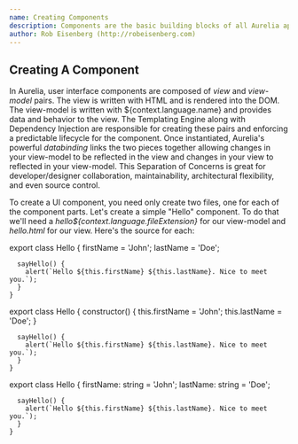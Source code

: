 ```yaml
---
name: Creating Components
description: Components are the basic building blocks of all Aurelia applications. In this article you'll learn how to build basic components using dependency injection and the component lifecycle.
author: Rob Eisenberg (http://robeisenberg.com)
---
```

## Creating A Component

In Aurelia, user interface components are composed of _view_ and _view-model_ pairs. The view is written with HTML and is rendered into the DOM. The view-model is written with ${context.language.name} and provides data and behavior to the view. The Templating Engine along with Dependency Injection are responsible for creating these pairs and enforcing a predictable lifecycle for the component. Once instantiated, Aurelia's powerful _databinding_ links the two pieces together allowing changes in your view-model to be reflected in the view and changes in your view to reflected in your view-model. This Separation of Concerns is great for developer/designer collaboration, maintainability, architectural flexibility, and even source control.

To create a UI component, you need only create two files, one for each of the component parts. Let's create a simple "Hello" component. To do that we'll need a _hello${context.language.fileExtension}_ for our view-model and _hello.html_ for our view. Here's the source for each:

<code-listing heading="hello${context.language.fileExtension}">
  <source-code lang="ES 2016">
    export class Hello {
      firstName = 'John';
      lastName = 'Doe';

      sayHello() {
        alert(`Hello ${this.firstName} ${this.lastName}. Nice to meet you.`);
      }
    }
  </source-code>
  <source-code lang="ES 2015">
    export class Hello {
      constructor() {
        this.firstName = 'John';
        this.lastName = 'Doe';
      }

      sayHello() {
        alert(`Hello ${this.firstName} ${this.lastName}. Nice to meet you.`);
      }
    }
  </source-code>
  <source-code lang="TypeScript">
    export class Hello {
      firstName: string = 'John';
      lastName: string = 'Doe';

      sayHello() {
        alert(`Hello ${this.firstName} ${this.lastName}. Nice to meet you.`);
      }
    }
  </source-code>
</code-listing>

<code-listing heading="hello.html">
  <source-code lang="HTML">
    <template>
      <input value.bind="firstName">
      <input value.bind="lastName">

      <button click.trigger="sayHello()">Say Hello</button>
    </template>
  </source-code>
</code-listing>

Notice that the view-model is a plain class. There's nothing remarkable about it. One of the strengths of Aurelia is that you can write so much of your application in vanilla JS.

Also, notice how the view is wrapped in a Web Components HTMLTemplateElement. All views use standards-based HTML templates. You can also see the very simple, easy-to remember binding language. Simply append `.bind` to any HTML attribute in the DOM, and Aurelia will bind it to the corresponding property in your view-model.

The `.bind` binding command configures the "default binding behavior" for the attribute. For most attributes, this is a `one-way` binding, where data updates only flow in one direction: from the view-model to the view. However, usually, the behavior you want for form controls is `two-way` binding so that data not only flows from your view-model into your view, but user input in the view flows back into your view-model.

Those are the defaults, but you can always be explicit about the binding direction by using `.one-way`, `two-way` or `.one-time` in place of `.bind` (`.one-time` renders the initial value of the property but does not perform synchronization thereafter, making it a nice memory and performance gain for data you know will not change).

In addition to binding HTML attributes, you can also bind events. Any event, either native or custom, can be bound using `.trigger` this causes the expression to be invoked when the indicated event is fired.

> Info
> You can read more about data binding in the various Binding articles.

Now you know how to build basic components. What's great about this knowledge? It's consistent throughout Aurelia. The same pattern as above is used to create your app's root component, screens that the router navigates to, custom elements, dynamically composed UI components, modal dialogs, etc.

## Component Instantiation Through Dependency Injection (DI)

View-models and other interface elements, such as Custom Elements and Custom Attributes, are created as classes which are instantiated by the framework using a dependency injection container. Code written in this style is easy to modularize and test. Rather than creating large classes, you can break things down into small objects that collaborate to achieve a goal. The DI can then put the pieces together for you at runtime.

In order to leverage DI, you simply decorate your class to tell the framework what it should pass to its constructor. Here's an example of a CustomerDetail component that depends on Aurelia's fetch client.

<code-listing heading="customer-detail${context.language.fileExtension}">
  <source-code lang="ES 2016">
    import {inject} from 'aurelia-framework';
    import {HttpClient} from 'aurelia-fetch-client';

    @inject(HttpClient)
    export class CustomerDetail {
      constructor(http) {
        this.http = http;
      }
    }
  </source-code>
  <source-code lang="ES 2015">
    import {HttpClient} from 'aurelia-fetch-client';

    export class CustomerDetail {
      static inject() { return [HttpClient] };

      constructor(http) {
        this.http = http;
      }
    }
  </source-code>
  <source-code lang="TypeScript">
    import {autoinject} from 'aurelia-framework';
    import {HttpClient} from 'aurelia-fetch-client';

    @autoinject
    export class CustomerDetail {
      constructor(private http: HttpClient) {}
    }
  </source-code>
</code-listing>

* If you are using ES2016, use the `inject` decorator. It should pass a list of types to provide instances of. There should be one argument for each constructor parameter. In the above example, we needed an HttpClient instance, so we added the `HttpClient` type in the `inject` decorator and then added a corresponding parameter in the constructor.
* If you are sticking with ES2015, or don't want to use decorators, you can also add a static `inject` method to the class that returns an array of types to inject.
* If you are using TypeScript >= 1.5, you can add the `@autoinject` decorator to your class and leave out the Types in the decorator call, but just use them on the constructor's signature.

## The Component Lifecycle

All components have a well-defined lifecycle. Below is a list of methods you can implement on your view-model in order to hook into the component lifecycle:

1. `constructor()` - The view-model's constructor is called first.
2. `created(owningView: View, myView: View)` - If the view-model implements the `created` callback it is invoked next. At this point in time, the view has also been created and both the view-model and the view are connected to their controller. The created callback will receive the instance of the "owningView". This is the view that the component is declared inside of. If the component itself has a view, this will be passed second.
3. `bind(bindingContext: Object, overrideContext: Object)` - Databinding is then activated on the view and view-model. If the view-model has a `bind` callback, it will be invoked at this time. The "binding context" to which the component is being bound will be passed first. An "override context" will be passed second. The override context contains information used to traverse the parent hierarchy and can also be used to add any contextual properties that the component wants to add.
4. `attached()` - Next, the component is attached to the DOM (in document). If the view-model has an `attached` callback, it will be invoked at this time.
5. `detached()` - If defined on your view-model - is invoked after the component has been removed from the DOM. Due to navigating away or other reasons.
6. `unbind()` - After a component is detached, it's usually unbound. If your view-model has the `unbind` callback, it will be invoked during this process.

Each of these callbacks is optional. Implement whatever makes sense for your component, but don't feel obligated to implement any of them if they aren't needed for your scenario. Usually, if you implement `bind` you will need to implement `unbind`. The same goes for `attached` and `detached`, but again, it isn't mandatory.

The order in which the lifecycle hooks are listed above matches the order in which they are invoked. For example, `bind` happens before `attached` to ensure elements take their initial state from the view-model before the view is attached to the DOM and transitioned in. Likewise, `detached` happens before `unbind` to ensure the view is transitioned out and detached from the DOM before `unbind` potentially causes the view to change.

> Info
> It is important to note that if you implement the `bind` callback function, then the property changed callbacks for any `bindable` properties will not be called when the property value is initially set. The changed callback will be called for any subsequent time the bound value changes.
